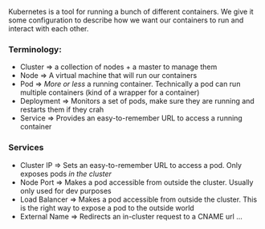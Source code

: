 Kubernetes is a tool for running a bunch of different containers.
We give it some configuration to describe how we want our containers to run and interact with each other.

### Terminology:

- Cluster => a collection of nodes + a master to manage them
- Node => A virtual machine that will run our containers
- Pod => *More or less* a running container. Technically a pod can run multiple containers (kind of a wrapper for a container)
- Deployment => Monitors a set of pods, make sure they are running and restarts them if they crah
- Service => Provides an easy-to-remember URL to access a running container


### Services

- Cluster IP => Sets an easy-to-remember URL to access a pod. Only exposes pods *in the cluster*
- Node Port => Makes a pod accessible from outside the cluster. Usually only used for dev purposes
- Load Balancer => Makes a pod accessible from outside the cluster. This is the right way to expose a pod to the outside world
- External Name => Redirects an in-cluster request to a CNAME url ...

